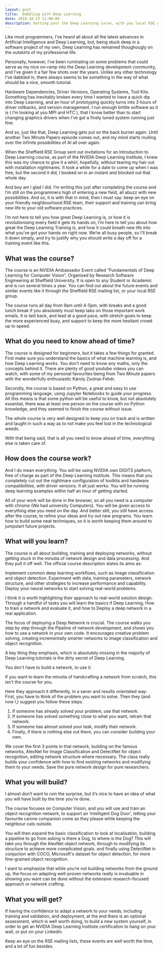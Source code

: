 ```yaml
---
layout: post
title:  Dabbling with Deep Learning
date: 2018-10-23 11:00:00
description: Getting past the Deep Learning curve, with you local RSE group.
---
```


Like most programmers, I’ve heard all about all the latest advances in Artificial Intelligence and Deep Learning, but, being stuck deep in a software project of my own, Deep Learning has remained thoughougly on the outskirts of my professional life.

Personally, however, I’ve been ruminating on some problems that could serve as my nice on-ramp into the Deep Learning development community, and I’ve given it a fair few shots over the years. Unlike any other technology I’ve dabbled in, there always seems to be something in the way of what should be a nice, smooth tutorial.

Hardware Dependencies, Driver Versions, Operating Systems, Tool Kits. Something has inevitably broken every time I wanted to have a quick dip into Deep Learning, and an hour of prototyping quickly turns into 3 hours of driver rollbacks, and version management. I run enough brittle software as it is ( I’m looking at you MPI and HTC ), that I know better than to start changing graphics drivers when I’ve got a finely tuned system running just fine.

And so, just like that, Deep Learning gets put on the back burner again. Until another Two Minute Papers episode comes out, and my mind starts mulling over the infinite possibilities of AI all over again.

When the Sheffield RSE Group sent out invitations for an Introduction to Deep Learning course, as part of the NVIDIA Deep Learning Institute, I knew this was my chance to give it a whirl, hopefully, without tearing my hair out with installation nightmares. It took a while for a date to come up when I was free, but the second it did, I booked on in an instant and blocked out that whole day.

And boy am I glad I did. I’m writing this just after completing the course and I’m still on the programmers high of entering a new field, all abuzz with new possibilities. And so, it is with that in mind, then I must say: keep an eye on your friendly neighbourhood RSE team, their support and training can bring new life to your old software practices.

I’m not here to tell you how great Deep Learning is, or how it is revolutionising every field it gets its hands on, I’m here to tell you about how great the Deep Learning Training is, and how it could breath new life into what you’ve got your hands on right now. We’re all busy people, so I’ll break it down simply, and try to justify why you should write a day off for a training event like this.

## What was the course?  

The course is an NVIDIA Ambassador Event called “Fundamentals of Deep Learning for Computer Vision”, Organised by Research Software Engineering at Sheffield University. It is open to any Student or Academic and is run several times a year. You can find out about the future events and similar events like it through the Sheffield RSE mailing list, or your local RSE group.

The course runs all day from 9am until 4-5pm, with breaks and a good lunch break if you absolutely must keep tabs on those important work emails. It is laid back, and lead at a good pace, with stretch goals to keep the more experienced busy, and support to keep the more hesitant crowd up to speed.

## What do you need to know ahead of time?  

The course is designed for beginners, but it takes a few things for granted. First make sure you understand the basics of what machine learning is, and how Deep Learning works. You don’t need to know any maths, only the concepts behind it. There are plenty of good youtube videos you can watch, with some of my personal favourites being from Two Minute papers with the wonderfully enthusiastic Károly Zsolnai-Fehér.

Secondly, the course is based on Python, a great and easy to use programming language, using Jupyter Notebooks to guide your progress. All this means is that some python will be useful to know, but not absolutely essential, there was at least one person on the course with no Python knowledge, and they seemed to finish the course without issue.

The whole course is very well designed to keep you on track and is written and taught in such a way as to not make you feel lost in the technological weeds.

With that being said, that is all you need to know ahead of time, everything else is taken care of.

## How does the course work?

And I do mean everything. You will be using NVIDIA own DIGITS platform, free of charge as part of the Deep Learning Institute. This means that you completely cut out the nightmare configuration of toolkits and hardware compatibilities, with driver versions. It all just works. You will be running deep learning examples within half an hour of getting started.

All of your work will be done in the browser, so all you need is a computer with chrome (We had university Computers). You will be given access to everything else you need on the day. And better still, you still have access after the course, to refine your ideas and try out new programs. You learn how to build some neat techniques, so it is worth keeping them around to jumpstart future projects.

## What will you learn?  

The course is all about building, training and deploying networks, without getting stuck in the minutia of network design and data processing. And they pull it off well. The official course description states its aims as:

Implement common deep learning workflows, such as image classification and object detection.
Experiment with data, training parameters, network structure, and other strategies to increase performance and capability.
Deploy your neural networks to start solving real-world problems.

I think it is worth highlighting their approach to real-world solution design. Through a handful of tasks you will learn the basics if Deep Learning, How to train a network and evaluate it, and how to Deploy a deep network in a real application.

The focus of deploying a Deep Network is crucial. The course walks you step by step through the Pipeline of network development, and shows you how to use a network in your own code. It encourages creative problem solving, creating incrementally smarter networks to image classification and object recognition.

A key thing they emphasis, which is absolutely missing in the majority of Deep Learning tutorials is the dirty secret of Deep Learning.

You don't have to build a network, to use it.

If you want to learn the minutia of handcrafting a network from scratch, this isn't the course for you.

Here they approach it differently, in a saner and results orientated way: First, you have to think of the problem you want to solve. Then they (and now I,) suggest you follow these steps.

1. If someone has already solved your problem, use that network.
2. If someone has solved something close to what you want, retrain that network.
3. If someone has almost solved your task, modify their network.
4. Finally, if there is nothing else out there, you can consider building your own.

We cover the first 3 points in that network, building on the famous networks, AlexNet for Image Classification and DetectNet for object recognition, editing network structure where necessary. The class really builds your confidence with how to find existing networks and modifying them to your needs. Save the pure network design for pure researchers.


## What you will build?  

I almost don’t want to ruin the surprise, but it’s nice to have an idea of what you will have built by the time you're done.

The course focuses on Computer Vision, and you will use and train an object recognition network, to support an ‘intelligent Dog Door’, letting your favourite canine companion come as they please while keeping the neighbour cats outside.

You will then expand the basic classification to look at localisation, building a pipeline to go from asking is there a Dog, to where is the Dog? This will take you through the AlexNet object network, through to modifying its structure to achieve more complicated goals. and finally using DetectNet in conjuction with COCO, Microsoft's dataset for object detection, for more fine-grained object recognition.

I want to emphasize that while you’re not building networks from the ground up, the focus on adapting well-proven networks really is invaluable in showing you want can be done without the extensive research-focused approach or network crafting.

## What you will get?  

If having the confidence to adapt a network to your needs, including training and validation, and deployment, at the end there is an optional assessment, which is well worth doing, to build a new system yourself, in order to get an NVIDIA Deep Learning Institute certification to hang on your wall, or put on your Linkedin.

Keep an eye on the RSE mailing lists, these events are well worth the time, and a lot of fun besides.













